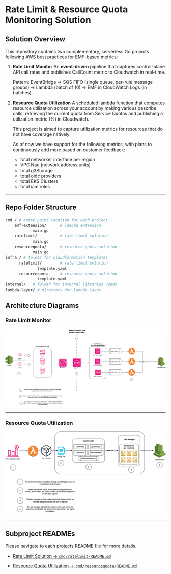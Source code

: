 # Rate Limit & Resource Quota Monitoring Solution


## Solution Overview


This repository contains two complementary, serverless Go projects following AWS best practices for EMF-based metrics:


1. **Rate Limit Monitor** 
  An **event-driven** pipeline that captures control-plane API call rates and publishes CallCount metric to Cloudwatch in real-time.
  
    Pattern: EventBridge → SQS FIFO (single queue, per-rule message groups) → Lambda (batch of 10) → EMF in CloudWatch Logs (in batches).


2. **Resource Quota Utilization** 
  A scheduled lambda function that computes resource utilization across your account by making various describe calls, retrieving the current quota from Service Quotas and publishing a utilization metric (%) in Cloudwatch. 

    This project is aimed to capture utilization metrics for resources that do not have coverage natively. 

    As of now we have support for the following metrics, with plans to continuously add more based on customer feedback: 
  
    - total networker interface per region
    - VPC Nau (network address units)
    - total g3Storage 
    - total oidc providers
    - total EKS Clusters
    - total iam roles
   



---
## Repo Folder Structure

```bash
cmd / # entry point location for each project
    emf-extension/      # lambda extension   
            main.go 
    ratelimit/          # rate limit solution
            main.go 
    resourcequota/      # resource quota solution
            main.go 
infra / # folder for cloudformation templates 
      ratelimit/        # rate limit solution
              template.yaml 
      resourcequota     # resource quota solution
              template.yaml 
internal/   # folder for internal libraries useds
lambda-layer/ # directory for lambda layer
```

## Architecture Diagrams


### Rate Limit Monitor 
![Rate Limit Architecture](media/rate-limit-solution.png)

--------

### Resource Quota Utilization 
![Resource Quota Architecture](media/resource-quota-solution.png)


---


## Subproject READMEs
Please navigate to each projects README file for more details.

- [Rate Limit Solution → `cmd/ratelimit/README.md`](cmd/ratelimit/README.md) 
  
- [Resource Quota Utilization → `cmd/resourcequota/README.md`](cmd/resourcequota/README.md)
